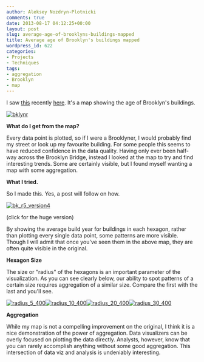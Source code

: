 ```yaml
---
author: Aleksey Nozdryn-Plotnicki
comments: true
date: 2013-08-17 04:12:25+00:00
layout: post
slug: average-age-of-brooklyns-buildings-mapped
title: Average age of Brooklyn's buildings mapped
wordpress_id: 622
categories:
- Projects
- Techniques
tags:
- aggregation
- Brooklyn
- map
---
```


I saw [this](http://bklynr.com/block-by-block-brooklyns-past-and-present/) recently [here](http://www.theatlanticcities.com/neighborhoods/2013/08/interactive-map-day-brooklyns-buildings-are-newer-you-think/6399/). It's a map showing the age of Brooklyn's buildings.

[![bklynr](http://alekseynp.com/wp-content/uploads/2013/08/bklynr.png)](http://alekseynp.com/wp-content/uploads/2013/08/bklynr.png)

**What do I get from the map?**

Every data point is plotted, so if I were a Brooklyner, I would probably find my street or look up my favourite building. For some people this seems to have reduced confidence in the data quality. Having only ever been half-way across the Brooklyn Bridge, instead I looked at the map to try and find interesting trends. Some are certainly visible, but I found myself wanting a map with some aggregation.

**What I tried.**

So I made this. Yes, a post will follow on how.

[![bk_r5_version4](http://alekseynp.com/wp-content/uploads/2013/08/bk_r5_version4-923x1024.png)](http://alekseynp.com/wp-content/uploads/2013/08/bk_r5_version4.png)

(click for the huge version)

By showing the average build year for buildings in each hexagon, rather than plotting every single data point, some patterns are more visible. Though I will admit that once you've seen them in the above map, they are often quite visible in the original.

**Hexagon Size**

The size or "radius" of the hexagons is an important parameter of the visualization. As you can see clearly below, our ability to spot patterns of a certain size requires aggregation of a similar size. Compare the first with the last and you'll see.

[![radius_5_400](http://alekseynp.com/wp-content/uploads/2013/08/radius_5_400.png)](http://alekseynp.com/wp-content/uploads/2013/08/radius_5_400.png)[![radius_10_400](http://alekseynp.com/wp-content/uploads/2013/08/radius_10_4001.png)](http://alekseynp.com/wp-content/uploads/2013/08/radius_10_4001.png)[![radius_20_400](http://alekseynp.com/wp-content/uploads/2013/08/radius_20_400.png)](http://alekseynp.com/wp-content/uploads/2013/08/radius_20_400.png)[![radius_30_400](http://alekseynp.com/wp-content/uploads/2013/08/radius_30_400.png)](http://alekseynp.com/wp-content/uploads/2013/08/radius_30_400.png)



**Aggregation**

While my map is not a compelling improvement on the original, I think it is a nice demonstration of the power of aggregation. Data visualizers can be overly focused on plotting the data directly. Analysts, however, know that you can rarely accomplish anything without some good aggregation. This intersection of data viz and analysis is undeniably interesting.
